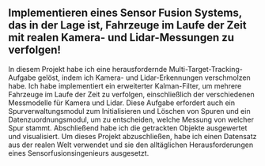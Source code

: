## Implementieren eines Sensor Fusion Systems, das in der Lage ist, Fahrzeuge im Laufe der Zeit mit realen Kamera- und Lidar-Messungen zu verfolgen!

In diesem Projekt habe ich eine herausfordernde Multi-Target-Tracking-Aufgabe gelöst, indem ich Kamera- und Lidar-Erkennungen verschmolzen habe. Ich habe implementiert
ein erweiterter Kalman-Filter, um mehrere Fahrzeuge im Laufe der Zeit zu verfolgen, einschließlich der verschiedenen Messmodelle für Kamera und Lidar. Diese Aufgabe erfordert auch ein Spurverwaltungsmodul zum Initialisieren und Löschen von Spuren und ein Datenzuordnungsmodul, um zu entscheiden, welche Messung von welcher Spur stammt. Abschließend habe ich die getrackten Objekte ausgewertet und visualisiert. Um dieses Projekt abzuschließen, habe ich einen Datensatz aus der realen Welt verwendet und sie den alltäglichen Herausforderungen eines Sensorfusionsingenieurs ausgesetzt.
